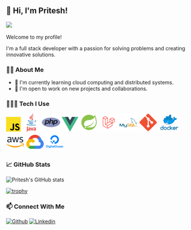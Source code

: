 ## 👋 Hi, I'm Pritesh!

![](https://komarev.com/ghpvc/?username=TheRevenant04)

Welcome to my profile!

I'm a full stack developer with a passion for solving problems and creating innovative solutions.

### 💁‍♂️ About Me

- 🤔 I'm currently learning cloud computing and distributed systems.
- 🤝 I'm open to work on new projects and collaborations.

### 👨‍💻🚀 Tech I Use

<p align="left">
    <img src="./assets/icons/javascript.png" alt="javascript" height="40"/>
    <img src="./assets/icons/java.png" alt="java" height="50"/>
    <img src="./assets/icons/php.png" alt="php" height="50"/>
    <img src="./assets/icons/vue_js.png" alt="vue.js" height="40"/>
    <img src="./assets/icons/spring.png" alt="spring" height="50"/>
    <img src="./assets/icons/laravel.png" alt="laravel" height="50"/>
    <img src="./assets/icons/mysql.png" alt="mysql" height="50"/>
    <img src="./assets/icons/git.png" alt="git" height="50"/>
    <img src="./assets/icons/docker.png" alt="docker" height="50"/>
    <img src="./assets/icons/aws.png" alt="aws" height="50"/>
    <img src="./assets/icons/gcp.png" alt="gcp" height="50"/>
    <img src="./assets/icons/digital_ocean.png" alt="digital ocean" height="50"/>
</p>

### 📈 GitHub Stats

![Pritesh's GitHub stats](https://github-readme-stats-five-chi-67.vercel.app/api?username=TheRevenant04&show_icons=true&theme=transparent)


[![trophy](https://github-profile-trophy.vercel.app/?username=TheRevenant04&no-bg=true&theme=algolia)](https://github.com/ryo-ma/github-profile-trophy)

### 📫 Connect With Me

[![Github](https://img.shields.io/badge/Github-100000?style=for-the-badge&logo=github&logoColor=white)](https://github.com/TheRevenant04)
[![Linkedin](https://img.shields.io/badge/Linkedin-0A66C2?style=for-the-badge&logo=linkedin&logoColor=white)](www.linkedin.com/in/pritesh-parmar-8603741a4)